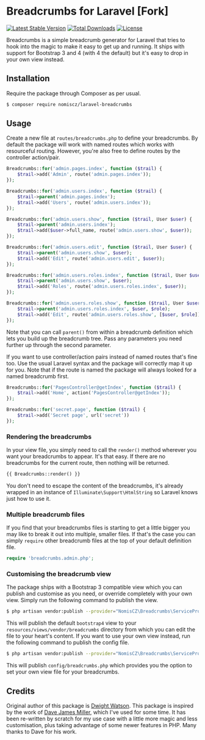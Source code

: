 Breadcrumbs for Laravel [Fork]
=======================

[![Latest Stable Version](https://poser.pugx.org/nomiscz/laravel-breadcrumbs/v)](//packagist.org/packages/nomiscz/laravel-breadcrumbs)
[![Total Downloads](https://poser.pugx.org/nomiscz/laravel-breadcrumbs/downloads)](//packagist.org/packages/nomiscz/laravel-breadcrumbs)
[![License](https://poser.pugx.org/nomiscz/laravel-breadcrumbs/license)](//packagist.org/packages/nomiscz/laravel-breadcrumbs)

Breadcrumbs is a simple breadcrumb generator for Laravel that tries to hook into the magic to make it easy to get up and running. It ships with support for Bootstrap 3 and 4 (with 4 the default) but it's easy to drop in your own view instead.
## Installation

Require the package through Composer as per usual.

```sh
$ composer require nomiscz/laravel-breadcrumbs
```

## Usage

Create a new file at `routes/breadcrumbs.php` to define your breadcrumbs. By default the package will work with named routes which works with resourceful routing. However, you're also free to define routes by the controller action/pair.

```php
Breadcrumbs::for('admin.pages.index', function ($trail) {
    $trail->add('Admin', route('admin.pages.index'));
});

Breadcrumbs::for('admin.users.index', function ($trail) {
    $trail->parent('admin.pages.index');
    $trail->add('Users', route('admin.users.index'));
});

Breadcrumbs::for('admin.users.show', function ($trail, User $user) {
    $trail->parent('admin.users.index');
    $trail->add($user->full_name, route('admin.users.show', $user));
});

Breadcrumbs::for('admin.users.edit', function ($trail, User $user) {
    $trail->parent('admin.users.show', $user);
    $trail->add('Edit', route('admin.users.edit', $user));
});

Breadcrumbs::for('admin.users.roles.index', function ($trail, User $user) {
    $trail->parent('admin.users.show', $user);
    $trail->add('Roles', route('admin.users.roles.index', $user));
});

Breadcrumbs::for('admin.users.roles.show', function ($trail, User $user, Role $role) {
    $trail->parent('admin.users.roles.index', $user, $role);
    $trail->add('Edit', route('admin.users.roles.show', [$user, $role]));
});
```

Note that you can call `parent()` from within a breadcrumb definition which lets you build up the breadcrumb tree. Pass any parameters you need further up through the second parameter.

If you want to use controller/action pairs instead of named routes that's fine too. Use the usual Laravel syntax and the package will correctly map it up for you. Note that if the route is named the package will always looked for a named breadcrumb first.

```php
Breadcrumbs::for('PagesController@getIndex', function ($trail) {
    $trail->add('Home', action('PagesController@getIndex'));
});

Breadcrumbs::for('secret.page', function ($trail) {
    $trail->add('Secret page', url('secret'))
});
```

### Rendering the breadcrumbs

In your view file, you simply need to call the `render()` method wherever you want your breadcrumbs to appear. It's that easy. If there are no breadcrumbs for the current route, then nothing will be returned.

```php
{{ Breadcrumbs::render() }}
```

You don't need to escape the content of the breadcrumbs, it's already wrapped in an instance of `Illuminate\Support\HtmlString` so Laravel knows just how to use it.

### Multiple breadcrumb files

If you find that your breadcrumbs files is starting to get a little bigger you may like to break it out into multiple, smaller files. If that's the case you can simply `require` other breadcrumb files at the top of your default definition file.

```php
require 'breadcrumbs.admin.php';
```

### Customising the breadcrumb view

The package ships with a Bootstrap 3 compatible view which you can publish and customise as you need, or override completely with your own view. Simply run the following command to publish the view.

```sh
$ php artisan vendor:publish --provider="NomisCZ\Breadcrumbs\ServiceProvider" --tag=views
```

This will publish the default `bootstrap4` view to your `resources/views/vendor/breadcrumbs` directory from which you can edit the file to your heart's content. If you want to use your own view instead, run the following command to publish the config file.

```sh
$ php artisan vendor:publish --provider="NomisCZ\Breadcrumbs\ServiceProvider" --tag=config
```

This will publish `config/breadcrumbs.php` which provides you the option to set your own view file for your breadcrumbs.

## Credits

Original author of this package is [Dwight Watson](https://github.com/dwightwatson/breadcrumbs). This package is inspired by the work of [Dave James Miller](https://github.com/davejamesmiller/laravel-breadcrumbs), which I've used for some time. It has been re-written by scratch for my use case with a little more magic and less customisation, plus taking advantage of some newer features in PHP. Many thanks to Dave for his work.
